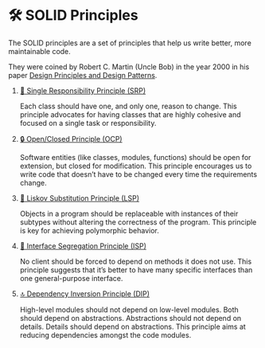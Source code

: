 # 🛠️ SOLID Principles

The SOLID principles are a set of principles that help us write better, more maintainable code.

They were coined by Robert C. Martin (Uncle Bob) in the year 2000 in his paper [Design Principles and Design Patterns](https://web.archive.org/web/20150906155800/http://www.objectmentor.com/resources/articles/Principles_and_Patterns.pdf).

1. [👤 Single Responsibility Principle (SRP)](./solid/SRP.md)

    Each class should have one, and only one, reason to change.
    This principle advocates for having classes that are highly cohesive and focused on a single task or responsibility.

2. [🔒 Open/Closed Principle (OCP)](./solid/OCP.md)

    Software entities (like classes, modules, functions) should be open for extension, but closed for modification.
    This principle encourages us to write code that doesn’t have to be changed every time the requirements change.

3. [🔄 Liskov Substitution Principle (LSP)](./solid/LSP.md)

    Objects in a program should be replaceable with instances of their subtypes without altering the correctness of the program.
    This principle is key for achieving polymorphic behavior.

4. [🔌 Interface Segregation Principle (ISP)](./solid/ISP.md)

    No client should be forced to depend on methods it does not use.
    This principle suggests that it’s better to have many specific interfaces than one general-purpose interface.

5. [🔝 Dependency Inversion Principle (DIP)](./solid/DIP.md)

    High-level modules should not depend on low-level modules.
    Both should depend on abstractions.
    Abstractions should not depend on details.
    Details should depend on abstractions.
    This principle aims at reducing dependencies amongst the code modules.
